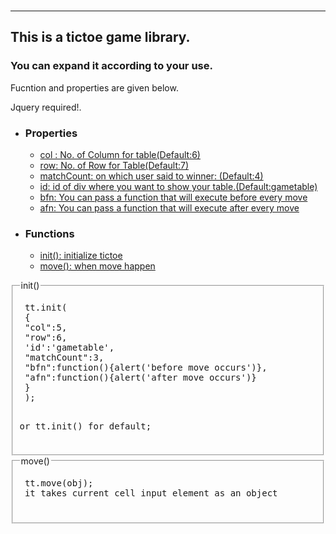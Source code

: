  <div id="overview">
         <br>
<hr>
        <h2>This is a tictoe game library.</h2>
        <h3>You can expand it according to your use.</h3>
        <p>Fucntion and properties are given below.</p>
        <p>Jquery required!.</p>
        <ul>
<li><h3>Properties</h3>
<ul>
<li><a href="#col" >col : No. of Column for table(Default:6)</a></li>
<li><a href="#row" >row: No. of Row for Table(Default:7)</a></li>
<li><a href="matchCount" >matchCount: on which user said to winner: (Default:4)</a></li>
<li><a href="#id" >id: id of div where you want to show your table.(Default:gametable)</a></li>
<li><a href="bfn" >bfn: You can pass a function that will execute before every move</a></li>
<li><a href="afn" >afn: You can pass a function that  will execute after every move</a></li>
</ul>

</li>
<li><h3>Functions</h3>
<ul>
<li><a href="#init">init(): initialize tictoe</a></li>
<li><a href="#move">move(): when move happen </a></li>
</ul>

</li>        
        </ul>
        
<fieldset id="init">
<legend>init()</legend>
<pre>
 tt.init(
 {
 "col":5,
 "row":6,
 'id':'gametable',
 "matchCount":3,
 "bfn":function(){alert('before move occurs')},
 "afn":function(){alert('after move occurs')}
 }
 );

or
tt.init() for default;
</pre>

</fieldset>  

<fieldset id="move">
<legend>move()</legend>
<pre>
 tt.move(obj);
 it takes current cell input element as an object
 
</pre>

</fieldset>        
        </div>
       